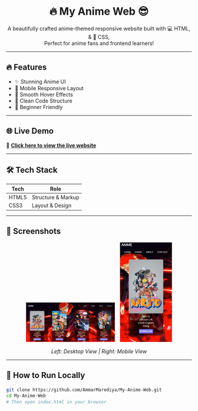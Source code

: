 <h1 align="center">🔥 My Anime Web 😎</h1>

<p align="center">
  A beautifully crafted anime-themed responsive website built with 💻 HTML, & 🎨 CSS,
  <br>
  Perfect for anime fans and frontend learners!
</p>

---

## 🔥 Features

- ✨ Stunning Anime UI  
- 📱 Mobile Responsive Layout  
- 💫 Smooth Hover Effects  
- 🧼 Clean Code Structure  
- 🎯 Beginner Friendly  

---

## 🌐 Live Demo

🔗 [**Click here to view the live website**](https://ammarmarediya.github.io/My-Anime-Web/)  


---

## 🛠️ Tech Stack

| Tech   | Role               |
|--------|--------------------|
| HTML5  | Structure & Markup |
| CSS3   | Layout & Design    |

---

## 📸 Screenshots

<div align="center">

<img src="img/Desktop-Screenshot.png" alt="Desktop View" width="48%" style="margin-right: 10px;" />
<img src="img/Mobile-Screenshot.jpg" alt="Mobile View" width="28%" />

</div>

<p align="center"><i>Left: Desktop View | Right: Mobile View</i></p>

---

## 🚀 How to Run Locally

```bash
git clone https://github.com/AmmarMarediya/My-Anime-Web.git
cd My-Anime-Web
# Then open index.html in your browser
